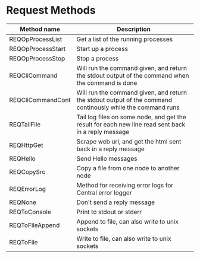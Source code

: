 # Request Methods

| Method name| Description|
|------------|------------|
|REQOpProcessList | Get a list of the running processes|
|REQOpProcessStart | Start up a process|
|REQOpProcessStop | Stop a process|
|REQCliCommand | Will run the command given, and return the stdout output of the command when the command is done|
|REQCliCommandCont | Will run the command given, and return the stdout output of the command continously while the command runs|
|REQTailFile | Tail log files on some node, and get the result for each new line read sent back in a reply message|
|REQHttpGet | Scrape web url, and get the html sent back in a reply message|
|REQHello | Send Hello messages|
|REQCopySrc| Copy a file from one node to another node|
|REQErrorLog | Method for receiving error logs for Central error logger|
|REQNone | Don't send a reply message|
|REQToConsole | Print to stdout or stderr|
|REQToFileAppend | Append to file, can also write to unix sockets|
|REQToFile | Write to file, can also write to unix sockets|